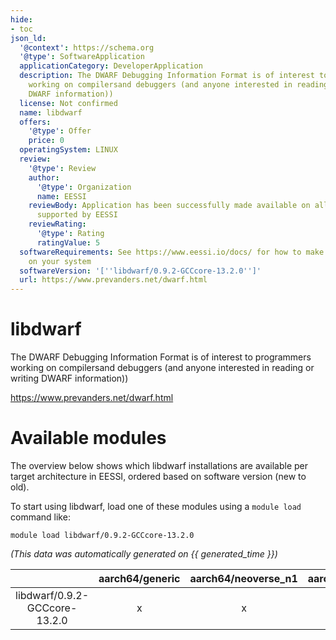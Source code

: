 ```yaml
---
hide:
- toc
json_ld:
  '@context': https://schema.org
  '@type': SoftwareApplication
  applicationCategory: DeveloperApplication
  description: The DWARF Debugging Information Format is of interest to programmers
    working on compilersand debuggers (and anyone interested in reading or writing
    DWARF information))
  license: Not confirmed
  name: libdwarf
  offers:
    '@type': Offer
    price: 0
  operatingSystem: LINUX
  review:
    '@type': Review
    author:
      '@type': Organization
      name: EESSI
    reviewBody: Application has been successfully made available on all architectures
      supported by EESSI
    reviewRating:
      '@type': Rating
      ratingValue: 5
  softwareRequirements: See https://www.eessi.io/docs/ for how to make EESSI available
    on your system
  softwareVersion: '[''libdwarf/0.9.2-GCCcore-13.2.0'']'
  url: https://www.prevanders.net/dwarf.html
---
```


libdwarf
========


The DWARF Debugging Information Format is of interest to programmers working on compilersand debuggers (and anyone interested in reading or writing DWARF information))

https://www.prevanders.net/dwarf.html
# Available modules


The overview below shows which libdwarf installations are available per target architecture in EESSI, ordered based on software version (new to old).

To start using libdwarf, load one of these modules using a `module load` command like:

```shell
module load libdwarf/0.9.2-GCCcore-13.2.0
```

*(This data was automatically generated on {{ generated_time }})*  

| |aarch64/generic|aarch64/neoverse_n1|aarch64/neoverse_v1|x86_64/generic|x86_64/amd/zen2|x86_64/amd/zen3|x86_64/amd/zen4|x86_64/intel/haswell|x86_64/intel/skylake_avx512|
| :---: | :---: | :---: | :---: | :---: | :---: | :---: | :---: | :---: | :---: |
|libdwarf/0.9.2-GCCcore-13.2.0|x|x|x|x|x|x|x|x|x|
